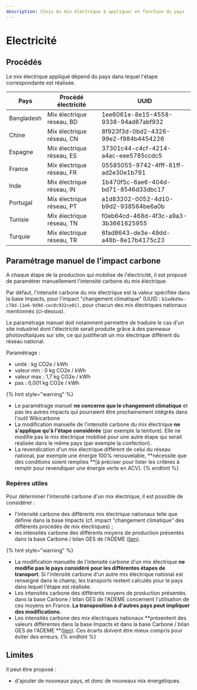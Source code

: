```yaml
---
description: Choix du mix électrique à appliquer en fonction du pays
---
```


# Electricité

## Procédés

Le mix électrique appliqué dépend du pays dans lequel l'étape correspondante est réalisée.

| Pays       | Procédé électricité       | UUID                                 |
| ---------- | ------------------------- | ------------------------------------ |
| Bangladesh | Mix électrique réseau, BD | 1ee6061e-8e15-4558-9338-94ad87abf932 |
| Chine      | Mix électrique réseau, CN | 8f923f3d-0bd2-4326-99e2-f984b4454226 |
| Espagne    | Mix électrique réseau, ES | 37301c44-c4cf-4214-a4ac-eee5785ccdc5 |
| France     | Mix électrique réseau, FR | 05585055-9742-4fff-81ff-ad2e30e1b791 |
| Inde       | Mix électrique réseau, IN | 1b470f5c-6ae6-404d-bd71-8546d33dbc17 |
| Portugal   | Mix électrique réseau, PT | a1d83202-0052-4d10-b9d2-938564be6a0b |
| Tunisie    | Mix électrique réseau, TN | f0eb64cd-468d-4f3c-a9a3-3b3661625955 |
| Turquie    | Mix électrique réseau, TR | 6fad8643-de3e-49dd-a48b-8e17b4175c23 |

## Paramétrage manuel de l'impact carbone

A chaque étape de la production qui mobilise de l'électricité, il est proposé de paramétrer manuellement l'intensité carbone du mix électrique.

Par défaut, l'intensité carbone du mix électrique est la valeur spécifiée dans la base Impacts, pour l'impact "changement climatique" (UUID : `b2ad6d9a-c78d-11e6-9d9d-cec0c932ce01)`, pour chacun des mix électriques nationaux mentionnés (ci-dessus).

Le paramétrage manuel doit notamment permettre de traduire le cas d'un site industriel dont l'électricité serait produite grâce à des panneaux photovoltaïques sur site, ce qui justifierait un mix électrique différent du réseau national.

Paramétrage :&#x20;

* unité : kg CO2e / kWh
* valeur min : 0 kg CO2e / kWh
* valeur max : 1,7 kg CO2e / kWh
* pas : 0,001 kg CO2e / kWh

{% hint style="warning" %}
* Le paramétrage manuel **ne concerne que le changement climatique** et pas les autres impacts qui pourraient être prochainement intégrés dans l'outil Wikicarbone
* La modification manuelle de l'intensité carbone du mix électrique **ne s'applique qu'à l'étape considérée** (par exemple la teinture). Elle ne modifie pas le mix électrique mobilisé pour une autre étape qui serait réalisée dans le même pays (par exemple la confection).
* La revendication d'un mix électrique différent de celui du réseau national, par exemple une énergie 100% renouvelable, **nécessite que des conditions soient remplies **\[à préciser pour lister les critères à remplir pour revendiquer une énergie verte en ACV].
{% endhint %}

### Repères utiles

Pour déterminer l'intensité carbone d'un mix électrique, il est possible de considérer :&#x20;

* l'intensité carbone des différents mix électrique nationaux telle que définie dans la base Impacts (cf. impact "changement climatique" des différents procédés de mix électriques) ;
* les intensités carbone des différents moyens de production présentés dans la base Carbone / bilan GES de l'ADEME ([lien](https://www.bilans-ges.ademe.fr/fr/basecarbone/donnees-consulter/choix-categorie/categorie/69)).

{% hint style="warning" %}
* La modification manuelle de l'intensité carbone d'un mix électrique **ne modifie pas le pays considéré pour les différentes étapes de transport**. Si l'intensité carbone d'un autre mix électrique national est renseigné dans le champ, les transports restent calculés pour le pays dans lequel l'étape est réalisée.
* Les intensités carbone des différents moyens de production présentés dans la base Carbone / bilan GES de l'ADEME concernent l'utilisation de ces moyens en France. **La transposition à d'autres pays peut impliquer des modifications**.
* Les intensités carbone des mix électriques nationaux **présentent des valeurs différentes dans la base Impacts et dans la base Carbone / bilan GES de l'ADEME **([lien](https://www.bilans-ges.ademe.fr/fr/accueil/documentation-gene/index/page/Moyenne\_par\_pays)). Ces écarts doivent être mieux compris pour éviter des erreurs.
{% endhint %}

## Limites

Il peut être proposé :&#x20;

* d'ajouter de nouveaux pays, et donc de nouveaux mix énergétiques.
